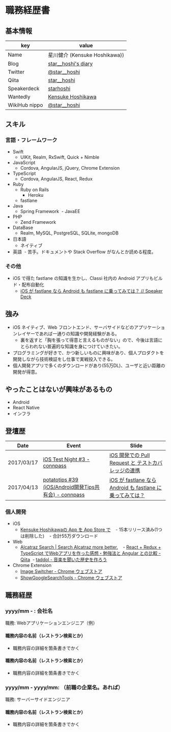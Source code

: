 # 職務経歴書

## 基本情報

|key|value|
|---|-----|
|Name|星川健介 (Kensuke Hoshikawa))|
|Blog|[star\_\_hoshi's diary](http://starhoshi.hatenablog.com/)|
|Twitter|[@star\_\_hoshi](https://twitter.com/star__hoshi)|
|Qiita|[star\_\_hoshi](http://qiita.com/star__hoshi)|
|Speakerdeck|[starhoshi](https://speakerdeck.com/starhoshi)|
|Wantedly|[Kensuke Hoshikawa](https://www.wantedly.com/users/300300)|
|WikiHub nippo|[@star\_\_hoshi](https://wikihub.io/@star__hoshi)|

## スキル

### 言語・フレームワーク

- Swift
  - UIKit, Realm, RxSwift, Quick + Nimble
- JavaScript
  - Cordova, AngularJS, jQuery, Chrome Extension
- TypeScript
  - Cordova, AngularJS, React, Redux
- Ruby
  - Ruby on Rails
    - Heroku
  - fastlane
- Java
  - Spring Framework
  - JavaEE
- PHP
  - Zend Framework
- DataBase
  - Realm, MySQL, PostgreSQL, SQLite, mongoDB
- 日本語
  - ネイティブ
- 英語
  - 苦手。ドキュメントや Stack Overflow がなんとか読める程度。

### その他

- iOS で得た fastlane の知識を生かし、Classi 社内の Android アプリもビルド・配布自動化
  - [iOS が fastlane なら Android も fastlane に乗ってみては？ // Speaker Deck](https://speakerdeck.com/starhoshi/ios-ga-fastlane-nara-android-mo-fastlane-nicheng-tutemiteha)

## 強み

- iOS ネイティブ、Web フロントエンド、サーバサイドなどのアプリケーションレイヤーであれば一通りの知識や開発経験がある。
  - 裏を返すと「胸を張って得意と言えるものがない」ので、今後は言語にとらわれない普遍的な知識を身につけていきたい。
- プログラミングが好きで、かつ新しいものに興味があり、個人プロダクトを開発しながら技術検証をし仕事で実戦投入できる。
- 個人開発アプリで多くのダウンロードがあり(55万DL)、ユーザと近い距離の開発が得意。

## やったことはないが興味があるもの

- Android
- React Native
- インフラ

## 登壇歴

|Date|Event|Slide|
|---|-----|-----|
|2017/03/17|[iOS Test Night \#3 \- connpass](https://testnight.connpass.com/event/49561/)|[iOS 開発での Pull Request と テストカバレッジの連携](https://speakerdeck.com/starhoshi/ios-kai-fa-defalse-pull-request-to-tesutokabaretuzifalselian-xi)|
|2017/04/13|[potatotips \#39 \(iOS/Android開発Tips共有会\) \- connpass](https://potatotips.connpass.com/event/51176/)|[iOS が fastlane なら Android も fastlane に乗ってみては？](https://speakerdeck.com/starhoshi/ios-ga-fastlane-nara-android-mo-fastlane-nicheng-tutemiteha)|

### 個人開発

- iOS
  - [Kensuke Hoshikawaの App を App Store で](https://itunes.apple.com/jp/developer/kensuke-hoshikawa/id733552122)
    - 15本リリース済み(1つは削除した)
    - 合計55万ダウンロード
- Web
  - [Alcatraz Search \| Search Alcatraz more better\.](http://starhoshi.github.io/AlcatrazSearch/)
    - [React \+ Redux \+ TypeScript でWebアプリを作った感想・勉強法と Angular との比較 \- Qiita](http://qiita.com/star__hoshi/items/34eb4ccafcfa100b5cad)
  - [taddol \- 音楽を聞いた歴史を作ろう](https://taddol.me/)
- Chrome Extension
  - [Image Switcher \- Chrome ウェブストア](https://chrome.google.com/webstore/detail/image-switcher/agbenbfomghnjfbelmoeplkjcflogomb)
  - [ShowGoogleSearchTools \- Chrome ウェブストア](https://chrome.google.com/webstore/detail/showgooglesearchtools/pnmpofbbcjfnogogdnebahojecpfdkal)

## 職務経歴

### yyyy/mm - : 会社名

職務: Webアプリケーションエンジニア（例）

#### 職務内容の名前（レストラン検索とか）

- 職務内容の詳細を箇条書きでかく

#### 職務内容の名前（レストラン検索とか）

- 職務内容の詳細を箇条書きでかく

### yyyy/mm - yyyy/mm: （前職の企業名。あれば）

職務: サーバーサイドエンジニア

#### 職務内容の名前（レストラン検索とか）

- 職務内容の詳細を箇条書きでかく
